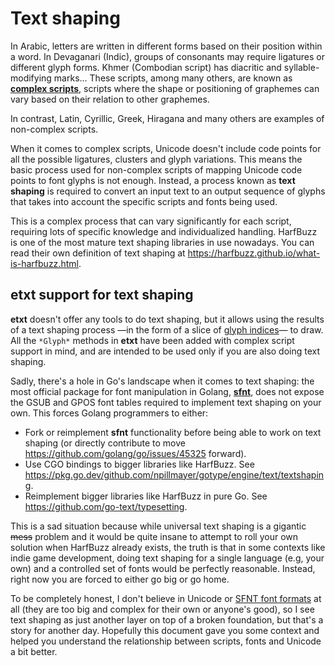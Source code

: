 # Text shaping
In Arabic, letters are written in different forms based on their position within a word. In Devaganari (Indic), groups of consonants may require ligatures or different glyph forms. Khmer (Combodian script) has diacritic and syllable-modifying marks... These scripts, among many others, are known as [**complex scripts**](https://en.wikipedia.org/wiki/Complex_text_layout), scripts where the shape or positioning of graphemes can vary based on their relation to other graphemes.

In contrast, Latin, Cyrillic, Greek, Hiragana and many others are examples of non-complex scripts.

When it comes to complex scripts, Unicode doesn't include code points for all the possible ligatures, clusters and glyph variations. This means the basic process used for non-complex scripts of mapping Unicode code points to font glyphs is not enough. Instead, a process known as **text shaping** is required to convert an input text to an output sequence of glyphs that takes into account the specific scripts and fonts being used.

This is a complex process that can vary significantly for each script, requiring lots of specific knowledge and individualized handling. HarfBuzz is one of the most mature text shaping libraries in use nowadays. You can read their own definition of text shaping at https://harfbuzz.github.io/what-is-harfbuzz.html.

## etxt support for text shaping
**etxt** doesn't offer any tools to do text shaping, but it allows using the results of a text shaping process —in the form of a slice of [glyph indices](https://pkg.go.dev/golang.org/x/image/font/sfnt#GlyphIndex)— to draw. All the `*Glyph*` methods in **etxt** have been added with complex script support in mind, and are intended to be used only if you are also doing text shaping.

Sadly, there's a hole in Go's landscape when it comes to text shaping: the most official package for font manipulation in Golang, [**sfnt**](https://pkg.go.dev/golang.org/x/image/font/sfnt), does not expose the GSUB and GPOS font tables required to implement text shaping on your own. This forces Golang programmers to either:
- Fork or reimplement **sfnt** functionality before being able to work on text shaping (or directly contribute to move https://github.com/golang/go/issues/45325 forward).
- Use CGO bindings to bigger libraries like HarfBuzz. See https://pkg.go.dev/github.com/npillmayer/gotype/engine/text/textshaping.
- Reimplement bigger libraries like HarfBuzz in pure Go. See https://github.com/go-text/typesetting.

This is a sad situation because while universal text shaping is a gigantic ~~mess~~ problem and it would be quite insane to attempt to roll your own solution when HarfBuzz already exists, the truth is that in some contexts like indie game development, doing text shaping for a single language (e.g, your own) and a controlled set of fonts would be perfectly reasonable. Instead, right now you are forced to either go big or go home.

To be completely honest, I don't believe in Unicode or [SFNT font formats](https://en.wikipedia.org/wiki/SFNT) at all (they are too big and complex for their own or anyone's good), so I see text shaping as just another layer on top of a broken foundation, but that's a story for another day. Hopefully this document gave you some context and helped you understand the relationship between scripts, fonts and Unicode a bit better.
